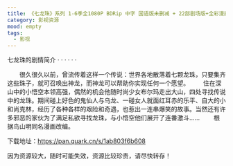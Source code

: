 ```yaml
---
title: 《七龙珠》系列 1-6季全1080P BDRip 中字 国语版未删减 + 22部剧场版+全彩漫画【典藏版】
category: 影视资源
mood: empty
tags:
  - 影视
---
```





七龙珠的剧情简介 · · · · · ·


　　很久很久以前，曾流传着这样一个传说：世界各地散落着七颗龙珠，只要集齐这些珠子，就可召唤出神龙，而神龙可以帮助你实现任何一个愿望。
　　住在深山中的小悟空本领高强，偶然的机会他随时尚少女布尔玛走出大山，四处寻找传说中的龙珠。期间碰上好色的鬼仙人与乌龙、一碰女人就面红耳赤的乐平、自大的小和尚克林，经历了各种各样的艰险和奇遇，也惹出一连串爆笑的故事。当然还有许多邪恶的家伙为了满足私欲寻找龙珠，与小悟空他们展开了连番激斗……
　　根据鸟山明同名漫画改编。




下载地址：https://pan.quark.cn/s/1ab803f6b608







因为资源较大，随时可能失效，资源比较珍贵，请尽快转存！


